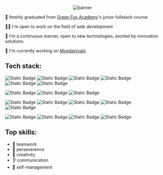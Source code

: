 <p align=center>
<img src=https://github.com/katigirl/katigirl/assets/115567152/6426e7ee-ca5f-489b-be3f-17b801002476 alt="banner"/>
<p/>

:scroll: freshly graduated from [Green Fox Academy](@green-fox-academy)'s junior fullstack course 

👩‍💻 I'm open to work on the field of web development 

:seedling: I'm a continuous learner, open to new technologies, excited by innovative solutions

:rocket: I'm currently working on [Mondanivaló](https://mondanivalo.vercel.app)

## Tech stack:
![Static Badge](https://img.shields.io/badge/React-blue?logo=react&logoColor=%231c6e91&labelColor=white&color=%231c6e91)
![Static Badge](https://img.shields.io/badge/Next.js-black?logo=nextdotjs&logoColor=black&labelColor=white&color=black)
![Static Badge](https://img.shields.io/badge/Node.js-black?logo=nodedotjs&logoColor=%23198a0f&labelColor=white&color=%23198a0f)
![Static Badge](https://img.shields.io/badge/Express-black?logo=express&logoColor=black&labelColor=white&color=black)
![Static Badge](https://img.shields.io/badge/JavaScript-black?logo=javascript&logoColor=%23fccf28&labelColor=black&color=black)
![Static Badge](https://img.shields.io/badge/TypeScript-black?logo=typescript&logoColor=%2355a4fa&labelColor=black&color=black)

![Static Badge](https://img.shields.io/badge/MySQL-black?logo=mysql&logoColor=%23196e8c&labelColor=white&color=%23196e8c)
![Static Badge](https://img.shields.io/badge/PostgresSQL-black?logo=postgresql&logoColor=%23045070&labelColor=white&color=%23045070)
![Static Badge](https://img.shields.io/badge/Prisma-black?logo=prisma&logoColor=%23293940&labelColor=white&color=%23293940)

![Static Badge](https://img.shields.io/badge/Tailwind-black?logo=tailwindcss&logoColor=%230cecf0&labelColor=black&color=%23abf6f7)
![Static Badge](https://img.shields.io/badge/CSS-black?logo=css3&logoColor=%230d4db5&labelColor=white&color=%230d4db5)
![Static Badge](https://img.shields.io/badge/Headless%20UI-black?logo=headlessui&logoColor=%234321b0&labelColor=white&color=%234321b0)
![Static Badge](https://img.shields.io/badge/shadcn%2Fui-black?logo=shadcnui)
![Static Badge](https://img.shields.io/badge/Chakra%20UI-white?logo=chakraui&link=https%3A%2F%2Fchakra-ui.com%2F)


![Static Badge](https://img.shields.io/badge/git-black?logo=git&logoColor=%23b53f0d&labelColor=white&color=%23b53f0d)
![Static Badge](https://img.shields.io/badge/GitHub-black?logo=github&logoColor=black&labelColor=white&color=black)
![Static Badge](https://img.shields.io/badge/Jira%20Software-black?logo=jirasoftware&logoColor=%230a54a3&labelColor=white&color=white)
![Static Badge](https://img.shields.io/badge/SCRUM-%23112e4d)


## Top skills:

- :rugby_football: teamwork
- :ant: perseverence
- :guitar: creativity
- :ear: communication
- :dizzy: self-management
<!--
**katigirl/katigirl** is a ✨ _special_ ✨ repository because its `README.md` (this file) appears on your GitHub profile.

Here are some ideas to get you started:

- 🔭 I’m currently working on ...
- 🌱 I’m currently learning ...
- 👯 I’m looking to collaborate on ...
- 🤔 I’m looking for help with ...
- 💬 Ask me about ...
- 📫 How to reach me: ...
- 😄 Pronouns: ...
- ⚡ Fun fact: ...
-->
